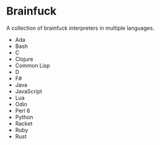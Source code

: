# Brainfuck


A collection of brainfuck interpreters in multiple languages. 

* Ada
* Bash
* C
* Clojure
* Common Lisp
* D
* F#
* Java
* JavaScript
* Lua
* Odin
* Perl 6
* Python
* Racket
* Ruby
* Rust
